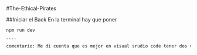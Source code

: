 #The-Ethical-Pirates

##Iniciar el Back
En la terminal hay que poner

`````sh
npm run dev

````
comentario: Me di cuenta que es mejor en visual srudio code tener dos ventadas, una abierta desde la carpeta del front y otra en general. Ya que si se corre el front desde carpeta general puede ser mas complicado ya que nos redirecciona tipo http://localhost:3000/FRONTEND/ lo que puede general problemas ( o talves a mi solo me pasa)